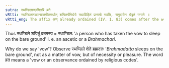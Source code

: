 ```yaml
---
sutra: स्थण्डिलाच्छयितरि व्रते
vRtti: स्थण्डिलशब्दात्सप्तमीसमर्धात् शयितर्यभिधेये यथाविहितं प्रत्ययो भवति, समुदायेन चेद्व्रतं गम्यते ॥
vRtti_eng: The affix अण् already ordained (IV. 1. 83) comes after the word स्थण्डिल being in the seventh case in construction, in the sense of 'a sleeper thereon', and the whole word so formed denotes 'a person performing a row'.
---
```

Thus स्थण्डिले शयितुं व्रतमस्य = स्थाण्डिलः 'a person who has taken the vow to sleep on the bare ground' i. e. an ascetic or a _Brahmachari_.

Why do we say 'vow'? Observe स्थण्डिले शेते ब्रह्मदत्तः '_Brahmadatta_ sleeps on the bare ground', not as a matter of vow, but of necessity or pleasure. The word व्रत means a 'vow or an observance ordained by religious codes'.
